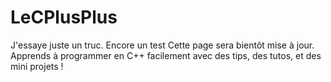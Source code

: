 # LeCPlusPlus

J'essaye juste un truc.
Encore un test
Cette page sera bientôt mise à jour.
Apprends à programmer en C++ facilement avec des tips, des tutos, et des mini projets !
